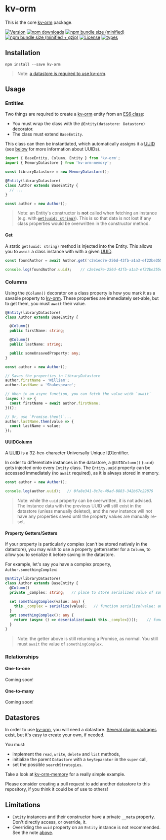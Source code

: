 # kv-orm
This is the core [kv-orm] package.

[![Version](https://img.shields.io/npm/v/kv-orm.svg?logo=npm)](https://www.npmjs.com/package/kv-orm)
[![npm downloads](https://img.shields.io/npm/dt/kv-orm.svg?logo=npm)](https://www.npmjs.com/package/kv-orm)
[![npm bundle size (minified)](https://img.shields.io/bundlephobia/min/kv-orm.svg?logo=npm)](https://www.npmjs.com/package/kv-orm)
[![npm bundle size (minified + gzip)](https://img.shields.io/bundlephobia/minzip/kv-orm.svg?logo=npm)](https://www.npmjs.com/package/kv-orm)
[![License](https://img.shields.io/npm/l/kv-orm.svg)](./LICENSE)
[![types](https://img.shields.io/npm/types/kv-orm.svg)](https://www.typescriptlang.org/)

## Installation
`npm install --save kv-orm`

> Note: [a datastore is required to use kv-orm](#Datastores).

## Usage
### Entities
Two things are required to create a [kv-orm] entity from an [ES6 class](https://developer.mozilla.org/en-US/docs/Web/JavaScript/Reference/Classes):
* You must wrap the class with the `@Entity(datastore: Datastore)` decorator.
* The class must extend `BaseEntity`.

This class can then be instantiated, which automatically assigns it a [UUID] (see [below](#UUIDColumn) for more information about UUIDs).

```typescript
import { BaseEntity, Column, Entity } from 'kv-orm';
import { MemoryDatastore } from 'kv-orm-memory';

const libraryDatastore = new MemoryDatastore();

@Entity(libraryDatastore)
class Author extends BaseEntity {
  // ...
}

const author = new Author();
```

> Note: an Entity's constructor is **not** called when fetching an instance (e.g. with [`get(uuid: string)`](#Get)).
> This is so that data is not lost if any class properties would be overwritten in the constructor method.

#### Get
A static `get(uuid: string)` method is injected into the Entity. This allows you to `await` a class instance with with a given [UUID].

```typescript
const foundAuthor = await Author.get('c2e1ed7e-256d-43fb-a1a3-ef22be355d58');

console.log(foundAuthor.uuid);    // c2e1ed7e-256d-43fb-a1a3-ef22be355d58
```

### Columns
Using the `@Column()` decorator on a class property is how you mark it as a savable property to [kv-orm]. These properties are immediately set-able, but to get them, you must `await` their value.

```typescript
@Entity(libraryDatastore)
class Author extends BaseEntity {

  @Column()
  public firstName: string;

  @Column()
  public lastName: string;

  public someUnsavedProperty: any;
}

const author = new Author();

// Saves the properties in libraryDatastore
author.firstName = 'William';
author.lastName = 'Shakespeare';

// When in an async function, you can fetch the value with `await`
(async () => {
  const firstName = await author.firstName;
})();

// Or, use `Promise.then()`...
author.lastName.then(value => {
  const lastName = value;
});
```

#### UUIDColumn
A [UUID] is a 32-hex-character Universally Unique I\[D]entifier.
 
In order to differentiate instances in the datastore, a `@UUIDColumn()` (`uuid`) gets injected onto every `Entity` class. The `Entity.uuid` property can be accessed immediately (no `await` required), as it is always stored in memory.

```typescript
const author = new Author();

console.log(author.uuid);   // 0fa8e341-8c7e-49ad-8883-342b67c22879
```

> Note: while the `uuid` property can be overwritten, it is not advised.
> The instance data with the previous UUID will still exist in the datastore (unless manually deleted),
> and the new instance will not have any properties saved until the property values are manually re-set.  

#### Property Getters/Setters
If your property is particularly complex (can't be stored natively in the datastore), you may wish to use a property getter/setter for a `Column`, to allow you to serialize it before saving in the datastore. 

For example, let's say you have a complex property, `Author.somethingComplex`:
```typescript
@Entity(libraryDatastore)
class Author extends BaseEntity {
  @Column()
  private _complex: string;   // place to store serialized value of somethingComplex

  set somethingComplex(value: any) {
    this._complex = serialize(value);   // function serialize(value: any): string
  }
  get somethingComplex(): any {
    return (async () => deserialize(await this._complex))();    // function deserialize(serializedValue: string): any
  }
}
```

> Note: the getter above is still returning a Promise, as normal. You still must `await` the value of `somethingComplex`.

### Relationships
#### One-to-one
Coming soon!

#### One-to-many
Coming soon!


## Datastores
In order to use [kv-orm], you will need a datastore. [Several plugin packages exist](../../README.md#Supported-Datastores), but it's easy to create your own, if needed.

You must:
* implement the `read`, `write`, `delete` and `list` methods,
* initialize the parent `Datastore` with a `keySeparator` in the `super` call,
* set the possible `searchStrategies`.

Take a look at [kv-orm-memory] for a really simple example.

Please consider creating a pull request to add another datastore to this repository, if you think it could be of use to others! 

## Limitations
* `Entity` instances and their constructor have a private `__meta` property. Don't directly access, or override, it.
* Overriding the `uuid` property on an `Entity` instance is not recommended. See the note [above](#UUIDColumn).

[kv-orm]: https://github.com/GregBrimble/kv-orm
[kv-orm-memory]: ../kv-orm-memory/README.md
[UUID]: https://en.wikipedia.org/wiki/Universally_unique_identifier
